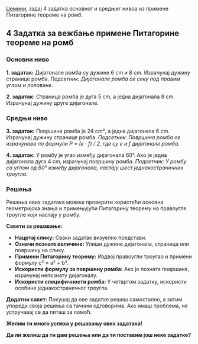 [Џемини](gemini.google.com),
задај 4 задатка основног и средњег нивоа из примене Питагорине теореме на ромб.

## 4 Задатка за вежбање примене Питагорине теореме на ромб

### Основни ниво

**1. задатак:**
Дијагонале ромба су дужине 6 cm и 8 cm. Израчунај дужину странице ромба. 
*Подсетник: Дијагонале ромба се секу под правим углом и половине.*

**2. задатак:**
Страница ромба је дуга 5 cm, а једна дијагонала 8 cm. Израчунај дужину друге дијагонале. 

### Средњи ниво

**3. задатак:**
Површина ромба је 24 cm², а једна дијагонала 6 cm. Израчунај дужину странице ромба. 
*Подсетник: Површина ромба се израчунава по формули P = (e · f) / 2, где су e и f дијагонале ромба.*

**4. задатак:**
У ромбу је угао између дијагонала 60°. Ако је једна дијагонала дуга 4 cm, израчунај површину ромба. 
*Подсетник: У ромбу са углом од 60° између дијагонала, настају шест једнакостраничних троугла.*

### Решења 
Решења ових задатака можеш проверити користећи основна геометријска знања и примењујући Питагорину теорему на правоугле троугле који настају у ромбу.

**Савети за решавање:**
* **Нацртај слику:** Сваки задатак визуелно представи.
* **Означи познате величине:** Упиши дужине дијагонала, страница или површину на слику.
* **Примени Питагорину теорему:** Издвој правоугли троугао и примени формулу c² = a² + b².
* **Искористи формулу за површину ромба:** Ако је позната површина, израчунај непознату дијагоналу.
* **Искористи специфичности ромба:** У четвртом задатку, искористи особине једнакостраничног троугла.

**Додатни савет:** 
Покушај да ове задатке решиш самостално, а затим упореди своја решења са тачним одговорима. Ако имаш проблема, не устручавај се да питаш за помоћ. 

**Желим ти много успеха у решавању ових задатака!** 

**Да ли желиш да ти дам решења или да ти поставим још неке задатке?**
